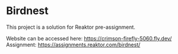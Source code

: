 # Birdnest

This project is a solution for Reaktor pre-assignment.

Website can be accessed here: https://crimson-firefly-5060.fly.dev/
Assignment: https://assignments.reaktor.com/birdnest/